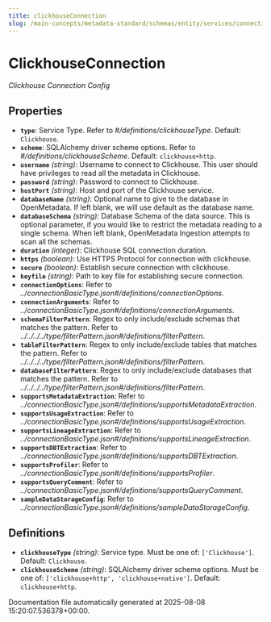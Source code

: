 ```yaml
---
title: clickhouseConnection
slug: /main-concepts/metadata-standard/schemas/entity/services/connections/database/clickhouseconnection
---
```


# ClickhouseConnection

*Clickhouse Connection Config*

## Properties

- **`type`**: Service Type. Refer to *#/definitions/clickhouseType*. Default: `Clickhouse`.
- **`scheme`**: SQLAlchemy driver scheme options. Refer to *#/definitions/clickhouseScheme*. Default: `clickhouse+http`.
- **`username`** *(string)*: Username to connect to Clickhouse. This user should have privileges to read all the metadata in Clickhouse.
- **`password`** *(string)*: Password to connect to Clickhouse.
- **`hostPort`** *(string)*: Host and port of the Clickhouse service.
- **`databaseName`** *(string)*: Optional name to give to the database in OpenMetadata. If left blank, we will use default as the database name.
- **`databaseSchema`** *(string)*: Database Schema of the data source. This is optional parameter, if you would like to restrict the metadata reading to a single schema. When left blank, OpenMetadata Ingestion attempts to scan all the schemas.
- **`duration`** *(integer)*: Clickhouse SQL connection duration.
- **`https`** *(boolean)*: Use HTTPS Protocol for connection with clickhouse.
- **`secure`** *(boolean)*: Establish secure connection with clickhouse.
- **`keyfile`** *(string)*: Path to key file for establishing secure connection.
- **`connectionOptions`**: Refer to *../connectionBasicType.json#/definitions/connectionOptions*.
- **`connectionArguments`**: Refer to *../connectionBasicType.json#/definitions/connectionArguments*.
- **`schemaFilterPattern`**: Regex to only include/exclude schemas that matches the pattern. Refer to *../../../../type/filterPattern.json#/definitions/filterPattern*.
- **`tableFilterPattern`**: Regex to only include/exclude tables that matches the pattern. Refer to *../../../../type/filterPattern.json#/definitions/filterPattern*.
- **`databaseFilterPattern`**: Regex to only include/exclude databases that matches the pattern. Refer to *../../../../type/filterPattern.json#/definitions/filterPattern*.
- **`supportsMetadataExtraction`**: Refer to *../connectionBasicType.json#/definitions/supportsMetadataExtraction*.
- **`supportsUsageExtraction`**: Refer to *../connectionBasicType.json#/definitions/supportsUsageExtraction*.
- **`supportsLineageExtraction`**: Refer to *../connectionBasicType.json#/definitions/supportsLineageExtraction*.
- **`supportsDBTExtraction`**: Refer to *../connectionBasicType.json#/definitions/supportsDBTExtraction*.
- **`supportsProfiler`**: Refer to *../connectionBasicType.json#/definitions/supportsProfiler*.
- **`supportsQueryComment`**: Refer to *../connectionBasicType.json#/definitions/supportsQueryComment*.
- **`sampleDataStorageConfig`**: Refer to *../connectionBasicType.json#/definitions/sampleDataStorageConfig*.
## Definitions

- **`clickhouseType`** *(string)*: Service type. Must be one of: `['Clickhouse']`. Default: `Clickhouse`.
- **`clickhouseScheme`** *(string)*: SQLAlchemy driver scheme options. Must be one of: `['clickhouse+http', 'clickhouse+native']`. Default: `clickhouse+http`.


Documentation file automatically generated at 2025-08-08 15:20:07.536378+00:00.
